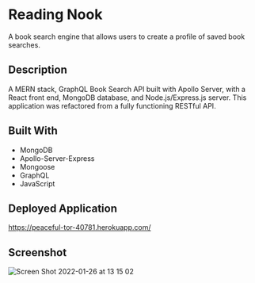 # Reading Nook

A book search engine that allows users to create a profile of saved book searches.
## Description
A MERN stack, GraphQL Book Search API built with Apollo Server, with a React front end, MongoDB database, and Node.js/Express.js server.
This application was refactored from a fully functioning RESTful API.

## Built With

* MongoDB
* Apollo-Server-Express
* Mongoose
* GraphQL
* JavaScript
## Deployed Application

https://peaceful-tor-40781.herokuapp.com/

## Screenshot

![Screen Shot 2022-01-26 at 13 15 02](https://user-images.githubusercontent.com/39717428/151239960-459efc35-3b31-4d0d-be4f-05b0ce094853.png)

